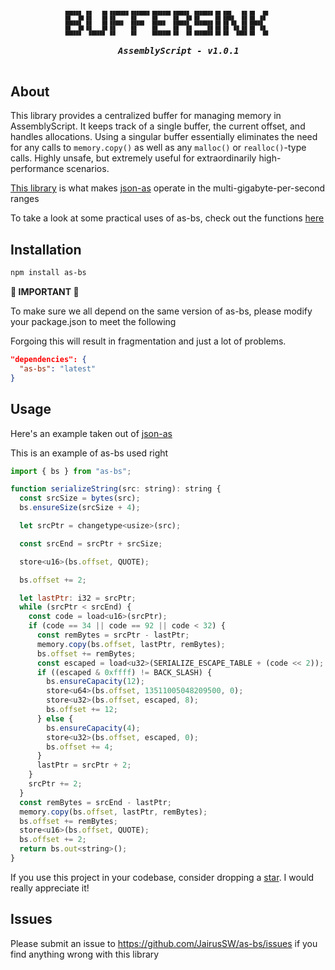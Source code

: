 <h5 align="center">
  <pre>
<span style="font-size: 0.5em;">██████  ██    ██ ███████ ███████ ███████ ██████  ███████ ██ ███    ██ ██   ██ 
██   ██ ██    ██ ██      ██      ██      ██   ██ ██      ██ ████   ██ ██  ██  
██████  ██    ██ █████   █████   █████   ██████  ███████ ██ ██ ██  ██ █████   
██   ██ ██    ██ ██      ██      ██      ██   ██      ██ ██ ██  ██ ██ ██  ██  
██████   ██████  ██      ██      ███████ ██   ██ ███████ ██ ██   ████ ██   ██ 
</span>
    AssemblyScript - v1.0.1
  </pre>
</h5>

## About

This library provides a centralized buffer for managing memory in AssemblyScript. It keeps track of a single buffer, the current offset, and handles allocations. Using a singular buffer essentially eliminates the need for any calls to `memory.copy()` as well as any `malloc()` or `realloc()`-type calls. Highly unsafe, but extremely useful for extraordinarily high-performance scenarios.

[This library](https://github.com/JairusSW/as-bs) is what makes [json-as](https://github.com/JairusSW/json-as) operate in the multi-gigabyte-per-second ranges

To take a look at some practical uses of as-bs, check out the functions [here](https://github.com/JairusSW/json-as/tree/master/assembly/serialize/simple)

## Installation

```bash
npm install as-bs
```

**🚨 IMPORTANT 🚨**

To make sure we all depend on the same version of as-bs, please modify your package.json to meet the following

Forgoing this will result in fragmentation and just a lot of problems.

```json
"dependencies": {
  "as-bs": "latest"
}
```

## Usage

Here's an example taken out of [json-as](https://github.com/JairusSW/json-as/tree/master/assembly/serialize/simple/string.ts)

This is an example of as-bs used right

```js
import { bs } from "as-bs";

function serializeString(src: string): string {
  const srcSize = bytes(src);
  bs.ensureSize(srcSize + 4);

  let srcPtr = changetype<usize>(src);

  const srcEnd = srcPtr + srcSize;

  store<u16>(bs.offset, QUOTE);

  bs.offset += 2;

  let lastPtr: i32 = srcPtr;
  while (srcPtr < srcEnd) {
    const code = load<u16>(srcPtr);
    if (code == 34 || code == 92 || code < 32) {
      const remBytes = srcPtr - lastPtr;
      memory.copy(bs.offset, lastPtr, remBytes);
      bs.offset += remBytes;
      const escaped = load<u32>(SERIALIZE_ESCAPE_TABLE + (code << 2));
      if ((escaped & 0xffff) != BACK_SLASH) {
        bs.ensureCapacity(12);
        store<u64>(bs.offset, 13511005048209500, 0);
        store<u32>(bs.offset, escaped, 8);
        bs.offset += 12;
      } else {
        bs.ensureCapacity(4);
        store<u32>(bs.offset, escaped, 0);
        bs.offset += 4;
      }
      lastPtr = srcPtr + 2;
    }
    srcPtr += 2;
  }
  const remBytes = srcEnd - lastPtr;
  memory.copy(bs.offset, lastPtr, remBytes);
  bs.offset += remBytes;
  store<u16>(bs.offset, QUOTE);
  bs.offset += 2;
  return bs.out<string>();
}
```

If you use this project in your codebase, consider dropping a [star](https://github.com/JairusSW/as-bs). I would really appreciate it!

## Issues

Please submit an issue to https://github.com/JairusSW/as-bs/issues if you find anything wrong with this library
